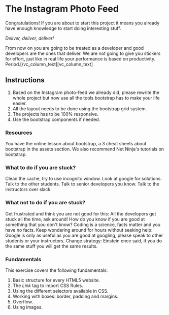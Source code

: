 # The Instagram Photo Feed

Congratulations! If you are about to start this project it means you already have enough knowledge to start doing interesting stuff.

*Deliver, deliver, deliver!*

From now on you are going to be treated as a developer and good developers are the ones that deliver. We are not going to give you stickers for effort, just like in real life your performance is based on productivity. Period.[/vc_column_text][vc_column_text]

## Instructions

1. Based on the Instagram photo-feed we already did, please rewrite the whole project but now use all the tools bootstrap has to make your life easier.
2. All the layout needs to be done using the bootstrap grid system.
3. The projects has to be 100% responsive.
4. Use the bootstrap components if needed.

### Resources

You have the online lesson about bootstrap, a 3 cheat sheets about bootstrap in the assets section. We also recommend Net Ninja's tutorials on bootstrap.

### What to do if you are stuck?

Clean the cache, try to use incognito window.
Look at google for solutions.
Talk to the other students.
Talk to senior developers you know.
Talk to the instructors over slack.

### What not to do if you are stuck?

Get frustrated and think you are not good for this: All the developers get stuck all the time, ask around! How do you know if you are good at something that you don't know? Coding is a science, facts matter and you have no facts.
Keep wondering around for hours without seeking help: Google is only as useful as you are good at googling, please speak to other students or your instructors.
Change strategy: Einstein once said, if you do the same stuff you will get the same results.

### Fundamentals
This exercise covers the following fundamentals:
1. Basic structure for every HTML5 website.
2. The *Link* tag to import CSS Rules.
3. Using the different selectors available in CSS.
4. Working with boxes: border, padding and margins.
5. Overflow.
6. Using images.